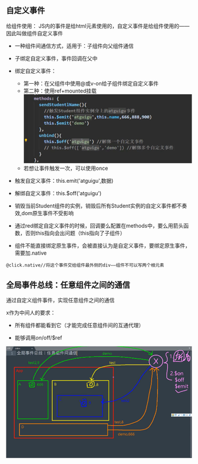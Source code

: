 ## 自定义事件

给组件使用：
JS内的事件是给html元素使用的，自定义事件是给组件使用的——因此叫做组件自定义事件
+ 一种组件间通信方式，适用于：子组件向父组件通信

+ 子绑定自定义事件，事件回调在父中

+ 绑定自定义事件：
  + 第一种：在父组件中使用@或v-on给子组件绑定自定义事件
  + 第二种：使用ref+mounted挂载
![image-20220119142504626](img/image-20220119142504626.png)
  + 若想让事件触发一次，可以使用once

+ 触发自定义事件：this.emit('atguigu',数据)

+ 解绑自定义事件：this.$off('atguigu')

+ 销毁当前Student组件的实例，销毁后所有Student实例的自定义事件都不奏效,dom原生事件不受影响

+ 通过red绑定自定义事件的时候，回调要么配置在methods中，要么用箭头函数，否则this指向会出问题（this指向了子组件）

+ 组件不能直接绑定原生事件，会被直接认为是自定义事件，要绑定原生事件，需要加.native

```
@click.native//将这个事件交给组件最外侧的div——组件不可以写两个根元素
```

## 全局事件总线：任意组件之间的通信

通过自定义组件事件，实现任意组件之间的通信

x作为中间人的要求：

+ 所有组件都能看到它（才能完成任意组件间的互通代理）

+ 能够调用$on/$off/$ref

![image-20220121165554536](img/image-20220121165554536.png)
